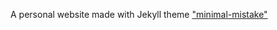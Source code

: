 A personal website made with Jekyll theme ["minimal-mistake"](https://mmistakes.github.io/minimal-mistakes/)
